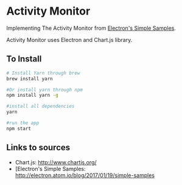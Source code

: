 # Activity Monitor
Implementing The Activity Monitor from [Electron's Simple Samples](http://electron.atom.io/blog/2017/01/19/simple-samples).

Activity Monitor uses Electron and Chart.js library.

## To Install
```bash
# Install Yarn through brew
brew install yarn 

#Or install yarn through npm
npm install yarn -g

#install all dependencies
yarn

#run the app
npm start

```

## Links to sources
- Chart.js: http://www.chartjs.org/
- [Electron's Simple Samples: http://electron.atom.io/blog/2017/01/19/simple-samples